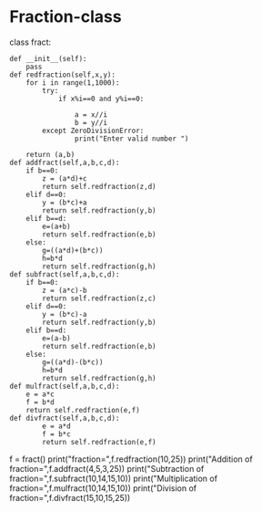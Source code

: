 # Fraction-class


class fract: 
   
    def __init__(self):
        pass
    def redfraction(self,x,y):
        for i in range(1,1000):
            try:
                if x%i==0 and y%i==0:
                
                    a = x//i
                    b = y//i
            except ZeroDivisionError:
                    print("Enter valid number ")
                
        return (a,b)
    def addfract(self,a,b,c,d):
        if b==0:
            z = (a*d)+c
            return self.redfraction(z,d)
        elif d==0:
            y = (b*c)+a
            return self.redfraction(y,b)
        elif b==d:
            e=(a+b)
            return self.redfraction(e,b)
        else:
            g=((a*d)+(b*c))
            h=b*d
            return self.redfraction(g,h)
    def subfract(self,a,b,c,d):
        if b==0:
            z = (a*c)-b
            return self.redfraction(z,c)
        elif d==0:
            y = (b*c)-a
            return self.redfraction(y,b)
        elif b==d:
            e=(a-b)
            return self.redfraction(e,b)
        else:
            g=((a*d)-(b*c))
            h=b*d
            return self.redfraction(g,h)
    def mulfract(self,a,b,c,d):
        e = a*c
        f = b*d
        return self.redfraction(e,f)
    def divfract(self,a,b,c,d):
            e = a*d
            f = b*c
            return self.redfraction(e,f)
f = fract()
print("fraction=",f.redfraction(10,25))
print("Addition of fraction=",f.addfract(4,5,3,25))
print("Subtraction of fraction=",f.subfract(10,14,15,10))
print("Multiplication of fraction=",f.mulfract(10,14,15,10))
print("Division of fraction=",f.divfract(15,10,15,25))
